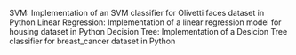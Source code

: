 SVM: Implementation of an SVM classifier for Olivetti faces dataset in Python
Linear Regression: Implementation of a linear regression model for housing dataset in Python
Decision Tree: Implementation of a Desicion Tree classifier for breast_cancer dataset in Python
